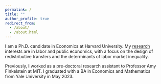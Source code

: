 ```yaml
---
permalink: /
title: ""
author_profile: true
redirect_from: 
  - /about/
  - /about.html
---
```


I am a Ph.D. candidate in Economics at Harvard University. My [research](https://rosakleinman.github.io/research/) interests are in labor and public economics, with a focus on the design of redistributive transfers and the determinants of labor market inequality. 

Previously, I worked as a pre-doctoral research assistant to Professor Amy Finkelstein at MIT. I graduated with a BA in Economics and Mathematics from Yale University in May 2023.

